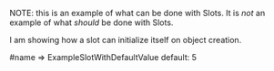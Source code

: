 NOTE: this is an example of what can be done with Slots. It is *not* an example of what *should* be done with Slots.

I am showing how a slot can initialize itself on object creation.

#name => ExampleSlotWithDefaultValue default: 5